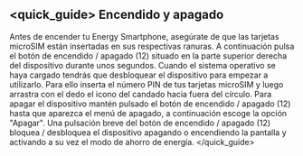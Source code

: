 ## <quick_guide> Encendido y apagado

Antes de encender tu Energy Smartphone, asegúrate de que las tarjetas microSIM están insertadas en sus respectivas ranuras. A continuación pulsa el botón de encendido / apagado (12) situado en la parte superior derecha del dispositivo durante unos segundos. Cuando el sistema operativo se haya cargado tendrás que desbloquear el dispositivo para empezar a utilizarlo. Para ello inserta el número PIN de tus tarjetas microSIM y luego arrastra con el dedo el icono del candado hacia fuera del círculo.
Para apagar el dispositivo mantén pulsado el botón de encendido / apagado (12) hasta que aparezca el menú de
apagado, a continuación escoge la opción "Apagar".
Una pulsación breve del botón de encendido / apagado (12) bloquea / desbloquea el dispositivo apagando o
encendiendo la pantalla y activando a su vez el modo de ahorro de energía.
</quick_guide>
